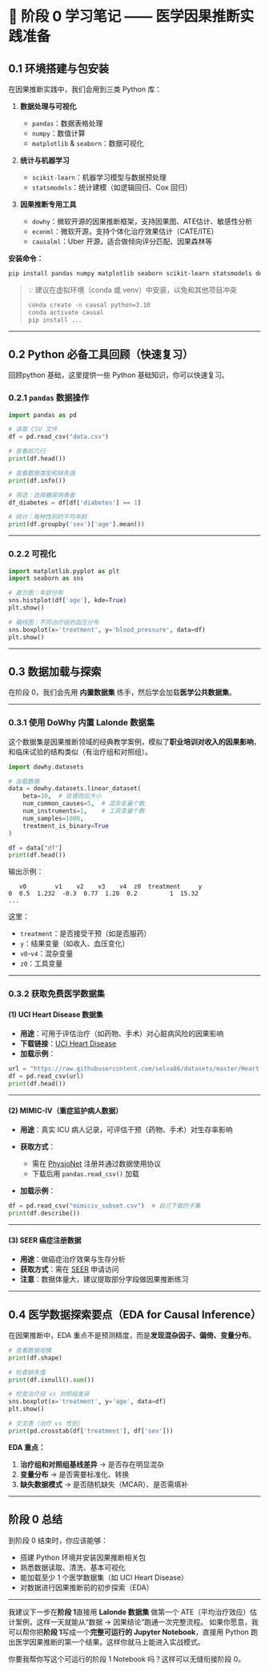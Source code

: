 # 📓 阶段 0 学习笔记 —— 医学因果推断实践准备

## 0.1 环境搭建与包安装

在因果推断实践中，我们会用到三类 Python 库：

1. **数据处理与可视化**

   * `pandas`：数据表格处理
   * `numpy`：数值计算
   * `matplotlib` & `seaborn`：数据可视化

2. **统计与机器学习**

   * `scikit-learn`：机器学习模型与数据预处理
   * `statsmodels`：统计建模（如逻辑回归、Cox 回归）

3. **因果推断专用工具**

   * `dowhy`：微软开源的因果推断框架，支持因果图、ATE估计、敏感性分析
   * `econml`：微软开源，支持个体化治疗效果估计（CATE/ITE）
   * `causalml`：Uber 开源，适合做倾向评分匹配、因果森林等

**安装命令：**

```bash
pip install pandas numpy matplotlib seaborn scikit-learn statsmodels dowhy econml causalml
```

> 💡 建议在虚拟环境（conda 或 venv）中安装，以免和其他项目冲突
>
> ```bash
> conda create -n causal python=3.10
> conda activate causal
> pip install ...
> ```

---

## 0.2 Python 必备工具回顾（快速复习）

回顾python 基础，这里提供一些 Python 基础知识，你可以快速复习。

### 0.2.1 `pandas` 数据操作

```python
import pandas as pd

# 读取 CSV 文件
df = pd.read_csv("data.csv")

# 查看前几行
print(df.head())

# 查看数据类型和缺失值
print(df.info())

# 筛选：选择糖尿病患者
df_diabetes = df[df['diabetes'] == 1]

# 统计：每种性别的平均年龄
print(df.groupby('sex')['age'].mean())
```

---

### 0.2.2 可视化

```python
import matplotlib.pyplot as plt
import seaborn as sns

# 直方图：年龄分布
sns.histplot(df['age'], kde=True)
plt.show()

# 箱线图：不同治疗组的血压分布
sns.boxplot(x='treatment', y='blood_pressure', data=df)
plt.show()
```

---

## 0.3 数据加载与探索

在阶段 0，我们会先用 **内置数据集** 练手，然后学会加载**医学公共数据集**。

---

### 0.3.1 使用 DoWhy 内置 Lalonde 数据集

这个数据集是因果推断领域的经典教学案例，模拟了**职业培训对收入的因果影响**，和临床试验的结构类似（有治疗组和对照组）。

```python
import dowhy.datasets

# 加载数据
data = dowhy.datasets.linear_dataset(
    beta=10,  # 处理效应大小
    num_common_causes=5,  # 混杂变量个数
    num_instruments=1,    # 工具变量个数
    num_samples=1000, 
    treatment_is_binary=True
)

df = data["df"]
print(df.head())
```

输出示例：

```
   v0        v1    v2    v3    v4  z0  treatment     y
0  0.5  1.232  -0.3  0.77  1.20  0.2         1  15.32
...
```

这里：

* `treatment`：是否接受干预（如是否服药）
* `y`：结果变量（如收入、血压变化）
* `v0`-`v4`：混杂变量
* `z0`：工具变量

---

### 0.3.2 获取免费医学数据集

#### **(1) UCI Heart Disease 数据集**

* **用途**：可用于评估治疗（如药物、手术）对心脏病风险的因果影响
* **下载链接**：[UCI Heart Disease](https://archive.ics.uci.edu/ml/datasets/heart+Disease)
* **加载示例**：

```python
url = "https://raw.githubusercontent.com/selva86/datasets/master/Heart.csv"
df = pd.read_csv(url)
print(df.head())
```

---

#### **(2) MIMIC-IV（重症监护病人数据）**

* **用途**：真实 ICU 病人记录，可评估干预（药物、手术）对生存率影响
* **获取方式**：

  * 需在 [PhysioNet](https://physionet.org/content/mimiciv/2.2/) 注册并通过数据使用协议
  * 下载后用 `pandas.read_csv()` 加载
* **加载示例**：

```python
df = pd.read_csv("mimiciv_subset.csv")  # 自己下载的子集
print(df.describe())
```

---

#### **(3) SEER 癌症注册数据**

* **用途**：做癌症治疗效果与生存分析
* **获取方式**：需在 [SEER](https://seer.cancer.gov/data/) 申请访问
* **注意**：数据体量大，建议提取部分字段做因果推断练习

---

## 0.4 医学数据探索要点（EDA for Causal Inference）

在因果推断中，EDA 重点不是预测精度，而是**发现混杂因子、偏倚、变量分布**。

```python
# 查看数据规模
print(df.shape)

# 检查缺失值
print(df.isnull().sum())

# 检查治疗组 vs 对照组差异
sns.boxplot(x='treatment', y='age', data=df)
plt.show()

# 交叉表（治疗 vs 性别）
print(pd.crosstab(df['treatment'], df['sex']))
```

**EDA 重点：**

1. **治疗组和对照组基线差异** → 是否存在明显混杂
2. **变量分布** → 是否需要标准化、转换
3. **缺失数据模式** → 是否随机缺失（MCAR）、是否需填补

---

## 阶段 0 总结

到阶段 0 结束时，你应该能够：

* 搭建 Python 环境并安装因果推断相关包
* 熟悉数据读取、清洗、基本可视化
* 能加载至少 1 个医学数据集（如 UCI Heart Disease）
* 对数据进行因果推断前的初步探索（EDA）

---

我建议下一步在**阶段 1**直接用 **Lalonde 数据集** 做第一个 ATE（平均治疗效应）估计案例，这样一天就能从“数据 → 因果结论”跑通一次完整流程。
如果你愿意，我可以帮你把**阶段 1**写成一个**完整可运行的 Jupyter Notebook**，直接用 Python 跑出医学因果推断的第一个结果。这样你就马上能进入实战模式。

你要我帮你写这个可运行的阶段 1 Notebook 吗？这样可以无缝衔接阶段 0。
